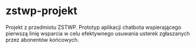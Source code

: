 # zstwp-projekt
Projekt z przedmiotu ZSTWP. Prototyp aplikacji chatbota wspierającego pierwszą linię wsparcia w celu efektywnego usuwania usterek zgłaszanych przez abonentów końcowych.
